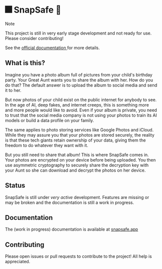 # 🎆 SnapSafe 🔐

> [!NOTE]
> This project is still in very early stage development and not ready for use. Please consider contributing!

See the [official documentation ](https://snapsafe.app) for more details.

## What is this?

Imagine you have a photo album full of pictures from your child's birthday party. Your Great Aunt wants you to share the album with her. How do you do that? The default answer is to upload the album to social media and send it to her.

But now photos of your child exist on the public internet for anybody to see. In the age of AI, deep fakes, and internet creeps, this is something more and more people would like to avoid. Even if your album is private, you need to trust that the social media company is not using your photos to train its AI models or build a data profile on your family.

The same applies to photo storing services like Google Photos and iCloud. While they may assure you that your photos are stored securely, the reality is that these tech giants retain ownership of your data, giving them the freedom to do whatever they want with it.

But you still need to share that album! This is where SnapSafe comes in. Your photos are encrypted on your device before being uploaded. You then use asymmetric cryptography to securely share the decryption key with your Aunt so she can download and decrypt the photos on her device.

## Status

SnapSafe is still under _very active_ development. Features are missing or may be broken and the documentation is still a work in progress.

## Documentation

The (work in progress) documentation is available at [snapsafe.app](https://snapsafe.app/docs/getting-started/)

## Contributing

Please open issues or pull requests to contribute to the project! All help is appreciated.
